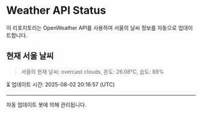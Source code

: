 
# Weather API Status

이 리포지토리는 OpenWeather API를 사용하여 서울의 날씨 정보를 자동으로 업데이트합니다.

## 현재 서울 날씨
> 서울의 현재 날씨: overcast clouds, 온도: 26.08°C, 습도: 89%

⏳ 업데이트 시간: 2025-08-02 20:16:57 (UTC)

---
자동 업데이트 봇에 의해 관리됩니다.
